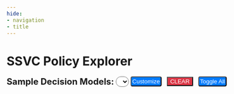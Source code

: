 ```yaml
---
hide:
- navigation
- title
---
```


# SSVC Policy Explorer
<style>
.ssvc-explorer input
{
 border: 1px solid grey;
 font-family: verdana;
 font-size: 12px;
}
</style>
<div class="ssvc-explorer">
<div id="ssvcPopup" style="position: absolute; display:none;top: 15%; left: 50%;transform: translate(-50%, -50%); background-color: #fff; border: 4px solid #ccc; padding: 10px; border-radius: 6px; width: auto; max-height: 80%;overflow-y: auto; z-index:10">
<div data-customdp="1">
<h4 style="text-align: center">Customize Decision Point</h4>
<form onSubmit="return false();" style="text-align:left" autocomplete="off">
<div style="padding-bottom:10px">
<select name="customdp" style="background: transparent; border-radius: 6px; padding: 0px 4px 0px 4px;font-weight: bolder;">
<option value="">Choose/Create Decision Point</option>
</select>
</div>
<div style="display: table-row">
<label style="display:table-cell">Name</label>
<input required type="text" style="min-width: 300px;display:table-cell;" name="obj-name" placeholder="Name (Exploitation)">
</div>
<div  style="display:table-row">
<label style="display:table-cell">Namespace</label>
<input required type="text" style="min-width: 300px;display:table-cell" name="obj-namespace" placeholder="Namespace (x_com.example#psirt)">
<br>
<label style="display:none">
<input type="checkbox" name="translate-only" unchecked>
(Translation only)
</label>
<label style="display:none">
<select name="lang" disabled> 
<option value="ar-SA">Arabic (Saudi Arabia)(ar-SA)</option><option value="bn-BD">Bangla (Bangladesh)(bn-BD)</option><option value="bn-IN">Bangla (India)(bn-IN)</option><option value="cs-CZ">Czech (Czech Republic)(cs-CZ)</option><option value="da-DK">Danish (Denmark)(da-DK)</option><option value="de-AT">Austrian German(de-AT)</option><option value="de-CH">"Swiss" German(de-CH)</option><option value="de-DE">Standard German (Germany)(de-DE)</option><option value="el-GR">Modern Greek(el-GR)</option><option value="en-AU">Australian English(en-AU)</option><option value="en-CA">Canadian English(en-CA)</option><option value="en-GB">British English(en-GB)</option><option value="en-IE">Irish English(en-IE)</option><option value="en-IN">Indian English(en-IN)</option><option value="en-NZ">New Zealand English(en-NZ)</option><option value="en-US">US English(en-US)</option><option value="en-ZA">English (South Africa)(en-ZA)</option><option value="es-AR">Argentine Spanish(es-AR)</option><option value="es-CL">Chilean Spanish(es-CL)</option><option value="es-CO">Colombian Spanish(es-CO)</option><option value="es-ES">Castilian Spanish (es-ES)</option><option value="es-MX">Mexican Spanish(es-MX)</option><option value="es-US">American Spanish(es-US)</option><option value="fi-FI">Finnish (Finland)(fi-FI)</option><option value="fr-BE">Belgian French(fr-BE)</option><option value="fr-CA">Canadian French(fr-CA)</option><option value="fr-CH">"Swiss" French(fr-CH)</option><option value="fr-FR">Standard French(fr-FR)</option><option value="he-IL">Hebrew (Israel)(he-IL)</option><option value="hi-IN">Hindi (India)(hi-IN)</option><option value="hu-HU">Hungarian (Hungary)(hu-HU)</option><option value="id-ID">Indonesian (Indonesia)(id-ID)</option><option value="it-CH">"Swiss" Italian(it-CH)</option><option value="it-IT">Standard Italian (Italy)(it-IT)</option><option value="ja-JP">Japanese (Japan)(ja-JP)</option><option value="ko-KR">Korean (Republic of Korea)(ko-KR)</option><option value="nl-BE">Belgian Dutch(nl-BE)</option><option value="nl-NL">Standard Dutch (The Netherlands)(nl-NL)</option><option value="no-NO">Norwegian (Norway)(no-NO)</option><option value="pl-PL">Polish (Poland)(pl-PL)</option><option value="pt-BR">Brazilian Portuguese(pt-BR)</option><option value="pt-PT">European Portuguese (Portugal)(pt-PT)</option><option value="ro-RO">Romanian (Romania)(ro-RO)</option><option value="ru-RU">Russian (Russian Federation)(ru-RU)</option><option value="sk-SK">Slovak (Slovakia)(sk-SK)</option><option value="sv-SE">Swedish (Sweden)(sv-SE)</option><option value="ta-IN">Indian Tamil(ta-IN)</option><option value="ta-LK">Sri Lankan Tamil(ta-LK)</option><option value="th-TH">Thai (Thailand)(th-TH)</option><option value="tr-TR">Turkish (Turkey)(tr-TR)</option><option value="zh-CN">Mainland China simplified characters(zh-CN)</option><option value="zh-HK">Hong Kong traditional characters(zh-HK)</option><option value="zh-TW">Taiwan traditional characters(zh-TW)</option>
</select>
Language 

</label>
</div>
<div  style="display: table-row">
<label for="dpVersion" style="display:table-cell">Version</label>
<input required type="text" style="min-width: 300px;display:table-cell" name="obj-version" placeholder="Version (1.0.0)">
</div>
<div style="display: table-row">
<label style="display:table-cell">Definition</label>
<textarea required style="display:table-cell; min-height: 30px; min-width: 300px;" name="obj-definition" placeholder="Definition" onchange="SSVC.textAreaAutoSize(this)"></textarea>
</div>
<div style="display: table-row">
<label style="display: table-cell">Decision Point Values</label>
<button type="button" style="display:table-cell" onclick="SSVC.dpValueClone(this)">(+) Add</button>
</div>
<div style="display: table-row" data-clone="1">
<label style="border-left: 1px solid cyan; display: table-cell"> &nbsp; Value</label>
<input required type="text" name="obj-values-0-name" style="min-width: 300px;display: table-cell">
</div>
<div style="display: table-row" data-clone="1">
<label style="border-left: 1px solid cyan; display: table-cell;"> &nbsp; Definition</label>
<textarea required name="obj-values-0-definition" style="display: table-cell; min-height: 30px; min-width: 300px;" onchange="SSVC.textAreaAutoSize(this)"></textarea>
</div>
<div style="display: table-row" data-clone="1">
<label style="border-left: 1px solid cyan; display: table-cell"> &nbsp; Value</label>
<input required type="text" name="obj-values-1-name" style="min-width: 300px;display: table-cell">
</div>
<div style="display: table-row" data-clone="1">
<label style="border-left: 1px solid cyan; display: table-cell;"> &nbsp; Definition</label>
<textarea required name="obj-values-1-definition" style="display: table-cell;min-height: 30px; min-width: 300px;" onchange="SSVC.textAreaAutoSize(this)"></textarea>
</div>
</form>
<button onclick="SSVC.updateTree()" data-update="1" style="margin-top: 10px;padding: 8px 12px;border: none;background-color: #007bff;color: #fff;border-radius: 4px;cursor: pointer; float:right">Update</button>
<button onclick="SSVC.popupEnd()" style="margin: 10px 10px 0px 0px;;padding: 8px 12px;border: none;background-color: #ff2121;color: #fff;border-radius: 4px;cursor: pointer; float:right">Cancel</button>
</div>
</div>

<div data-yesno="1" style="display:none">
<h4 style="text-align: center">Would you like to proceed?</h4>
<button style="margin-top: 10px;padding: 8px 12px;border: none;background-color: #007bff;color: #fff;border-radius: 4px;cursor: pointer; float:right">Yes</button>
<button style="margin: 10px 10px 0px 0px;;padding: 8px 12px;border: none;background-color: #ff2121;color: #fff;border-radius: 4px;cursor: pointer; float:right">No</button>	  
</div>
<form autocomplete="off">
<span style="font-size: 20px;font-weight: bold; vertical-align:top">Sample Decision Models:</span>
<input type="file" name="fileupload" style="display:none" onchange="SSVC.readFile(this)">
<select onchange="SSVC.loadSSVC(this.options[this.selectedIndex].value)" id="sampletrees"
style="font-size: 18px;background: white;border-radius: 13px;padding: 0px 4px 0px 4px;font-weight: bolder;" autocomplete="off">
</select>
<span> </span>
<div style="vertical-align:top; display:inline-block">
<button type="button" data-customize="1"
style="display: inline-block; background-color: #007bff; padding: 2px; color: white; border-radius: 4px;"
onclick="SSVC.customize(this)">Customize</button>
&nbsp;
<button style="background-color: #dc3545; color: white;" type="button"
data-clear=""> CLEAR </button>
&nbsp;
<button type="button" data-toggleall="1"
style="display: inline-block; background-color: #007bff; padding: 2px; color: white; border-radius: 4px;"
onclick="SSVC.toggleAll()">Toggle All</button>
</div>
<div style="padding: 8px 0px 0px 0px;position: relative; display:none" data-session="1">
SSVC Custom Trees
<select name="customdp" style="font-size: 18px;background: white;border-radius: 8px;padding: 0px 4px 0px 4px;" onchange="SSVC.fun_execute(this)">
<option>Manage </option>
<option value="restore_session">Restore Session</option>
<option value="delete_session">Delete Old Sessions</option>
<option value="delete_dtree">Delete Current Tree</option>
<option value="rename_dtree">Rename Current Tree</option>
<option value="download_ssvc_json">Download (JSON)</option>
<option value="download_ssvc_csv">Download (CSV)</option>
</select>
<a style="display:none" data-download-json="1">Download (JSON)</a>
<a style="display:none" data-download-csv="1">Download (CSV)</a>
</div>

</form>
<p>
<form id="ssvcForm" autocomplete="off">
</form>
</p>
</div>
</div>
<script>
document.addEventListener('DOMContentLoaded', function() {
 console.log(1);
 if(SSVC) 
  SSVC.ssvc_launch();					     
});
    window.addEventListener("load", function() {
        if (document.visibilityState === "visible") 
	 console.log("This page oonly");
	})
</script>